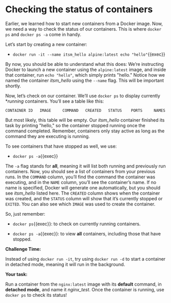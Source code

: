 # Checking the status of containers

Earlier, we learned how to start new containers from a Docker image. Now, we need a way to check the status of our containers. This is where `docker ps` and `docker ps -a` come in handy.

Let’s start by creating a new container:

- `docker run -it --name itsm_hello alpine:latest echo "hello"`{{exec}}

By now, you should be able to understand what this does: We’re instructing Docker to launch a new container using the `alpine:latest` image, and inside that container, run `echo "hello"`, which simply prints "hello." Notice how we named the container *itsm_hello* using the `--name` flag. This will be important shortly.

Now, let’s check on our container. We’ll use `docker ps` to display currently **running* containers. You’ll see a table like this:

`CONTAINER ID   IMAGE     COMMAND   CREATED   STATUS    PORTS     NAMES`

But most likely, this table will be empty. Our *itsm_hello* container finished its task by printing "hello," so the container stopped running once the command completed. Remember, containers only stay active as long as the command they are executing is running.

To see containers that have stopped as well, we use:

- `docker ps -a`{{exec}}

The `-a` flag stands for **all**, meaning it will list both running and previously run containers. Now, you should see a list of containers from your previous runs. In the `COMMAND` column, you’ll find the command the container was executing, and in the `NAME` column, you’ll see the container’s name. If no name is specified, Docker will generate one automatically, but you should see *itsm_hello* listed here. The `CREATED` column shows when the container was created, and the `STATUS` column will show that it’s currently stopped or `EXITED`. You can also see which `IMAGE` was used to create the container.

So, just remember:

- `docker ps`{{exec}}: to check on currently running containers.

- `docker ps -a`{{exec}}: to view **all** containers, including those that have stopped.

**Challenge Time:** 

Instead of using `docker run -it`, try using `docker run -d` to start a container in detached mode, meaning it will run in the background.

**Your task:**

Run a container from the `nginx:latest` image with its **default** command, in **detached mode**, and name it *nginx_test*. Once the container is running, use `docker ps` to check its status!